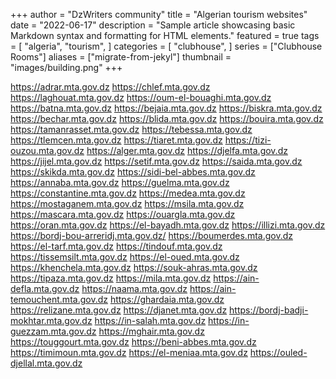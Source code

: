 +++
author = "DzWriters community"
title = "Algerian tourism websites"
date = "2022-06-17"
description = "Sample article showcasing basic Markdown syntax and formatting for HTML elements."
featured = true
tags = [
    "algeria",
    "tourism",
]
categories = [
    "clubhouse",
]
series = ["Clubhouse Rooms"]
aliases = ["migrate-from-jekyl"]
thumbnail = "images/building.png"
+++


https://adrar.mta.gov.dz
https://chlef.mta.gov.dz
https://laghouat.mta.gov.dz
https://oum-el-bouaghi.mta.gov.dz
https://batna.mta.gov.dz
https://bejaia.mta.gov.dz
https://biskra.mta.gov.dz
https://bechar.mta.gov.dz
https://blida.mta.gov.dz
https://bouira.mta.gov.dz
https://tamanrasset.mta.gov.dz
https://tebessa.mta.gov.dz
https://tlemcen.mta.gov.dz
https://tiaret.mta.gov.dz
https://tizi-ouzou.mta.gov.dz
https://alger.mta.gov.dz
https://djelfa.mta.gov.dz
https://jijel.mta.gov.dz
https://setif.mta.gov.dz
https://saida.mta.gov.dz
https://skikda.mta.gov.dz
https://sidi-bel-abbes.mta.gov.dz
https://annaba.mta.gov.dz
https://guelma.mta.gov.dz
https://constantine.mta.gov.dz
https://medea.mta.gov.dz
https://mostaganem.mta.gov.dz
https://msila.mta.gov.dz
https://mascara.mta.gov.dz
https://ouargla.mta.gov.dz
https://oran.mta.gov.dz
https://el-bayadh.mta.gov.dz
https://illizi.mta.gov.dz
https://bordj-bou-arreridj.mta.gov.dz/
https://boumerdes.mta.gov.dz
https://el-tarf.mta.gov.dz
https://tindouf.mta.gov.dz
https://tissemsilt.mta.gov.dz
https://el-oued.mta.gov.dz
https://khenchela.mta.gov.dz
https://souk-ahras.mta.gov.dz
https://tipaza.mta.gov.dz
https://mila.mta.gov.dz
https://ain-defla.mta.gov.dz
https://naama.mta.gov.dz
https://ain-temouchent.mta.gov.dz
https://ghardaia.mta.gov.dz
https://relizane.mta.gov.dz
https://djanet.mta.gov.dz
https://bordj-badji-mokhtar.mta.gov.dz
https://in-salah.mta.gov.dz
https://in-guezzam.mta.gov.dz
https://mghair.mta.gov.dz
https://touggourt.mta.gov.dz
https://beni-abbes.mta.gov.dz
https://timimoun.mta.gov.dz
https://el-meniaa.mta.gov.dz
https://ouled-djellal.mta.gov.dz
